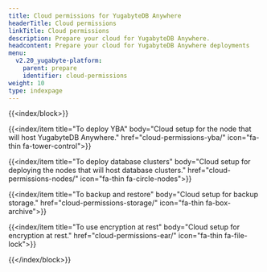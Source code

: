 ```yaml
---
title: Cloud permissions for YugabyteDB Anywhere
headerTitle: Cloud permissions
linkTitle: Cloud permissions
description: Prepare your cloud for YugabyteDB Anywhere.
headcontent: Prepare your cloud for YugabyteDB Anywhere deployments
menu:
  v2.20_yugabyte-platform:
    parent: prepare
    identifier: cloud-permissions
weight: 10
type: indexpage
---
```


{{<index/block>}}

  {{<index/item
    title="To deploy YBA"
    body="Cloud setup for the node that will host YugabyteDB Anywhere."
    href="cloud-permissions-yba/"
    icon="fa-thin fa-tower-control">}}

  {{<index/item
    title="To deploy database clusters"
    body="Cloud setup for deploying the nodes that will host database clusters."
    href="cloud-permissions-nodes/"
    icon="fa-thin fa-circle-nodes">}}

  {{<index/item
    title="To backup and restore"
    body="Cloud setup for backup storage."
    href="cloud-permissions-storage/"
    icon="fa-thin fa-box-archive">}}

  {{<index/item
    title="To use encryption at rest"
    body="Cloud setup for encryption at rest."
    href="cloud-permissions-ear/"
    icon="fa-thin fa-file-lock">}}

{{</index/block>}}

